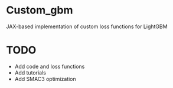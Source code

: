 # Custom_gbm
JAX-based implementation of custom loss functions for LightGBM  

# TODO  
- Add code and loss functions  
- Add tutorials  
- Add SMAC3 optimization  
